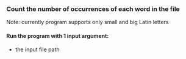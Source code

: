 ### Count the number of occurrences of each word in the file
Note: currently program supports only small and big Latin letters

#### Run the program with 1 input argument:
- the input file path
